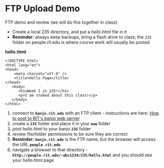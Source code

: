 # FTP Upload Demo
FTP demo and review (we will do this together in class):
   - Create a local 235 directory, and put a *hello.html* file in it
   - **Reminder:** always keep backups, bring a flash drive to class; the `235` folder on people.rit.edu is where course work will usually be posted

**hello.html**
```
<!DOCTYPE html>
<html lang="en">
<head>
	<meta charset="utf-8" />
	<title>Hello Page</title>
</head>
   <body>
      <h1>Week 1 in 235!</h1>
      <p>I am stoked about this class!</p>
   </body>
</html>
```
 
1. connect to **`banjo.rit.edu`** with an FTP client - instructions are here: [How to post to RIT's *banjo* web server](posting-to-banjo.md)
1. create a **`235`** folder and place it in your **`www`** folder
1. post *hello.html* to your banjo **`235`** folder
1. review file/folder permissions to be sure they are correct
1. **Reminder:** **`banjo.rit.edu`** is the FTP name, but the browser will access the URL **`people.rit.edu`**
1. navigate a browser to that directory - **`http://people.rit.edu/~abc1234/235/hello.html`** and you should see your *hello.html* page
